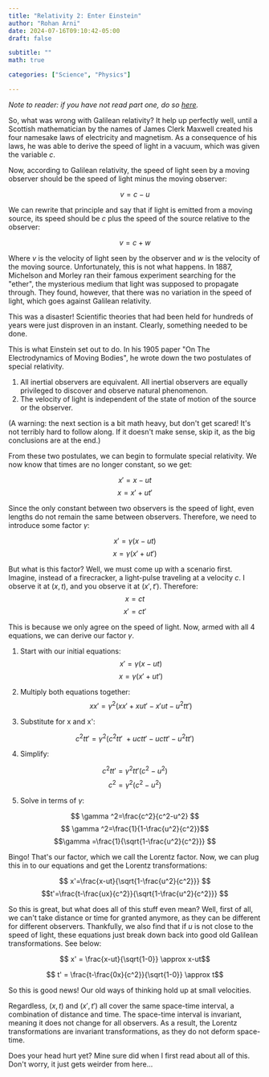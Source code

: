 ```yaml
---
title: "Relativity 2: Enter Einstein"
author: "Rohan Arni"
date: 2024-07-16T09:10:42-05:00
draft: false

subtitle: ""
math: true

categories: ["Science", "Physics"] 

---
```

*Note to reader: if you have not read part one, do so [here](https://rohanarni.com/posts/relativity-one).*

So, what was wrong with Galilean relativity? It help up perfectly well, until a Scottish mathematician by the names of James Clerk Maxwell created his four namesake laws of electricity and magnetism. As a consequence of his laws, he was able to derive the speed of light in a vacuum, which was given the variable $c$. 

Now, according to Galilean relativity, the speed of light seen by a moving observer should be the speed of light minus the moving observer:

$$ v = c - u $$

We can rewrite that principle and say that if light is emitted from a moving source, its speed should be $c$ plus the speed of the source relative to the observer:

$$ v = c + w$$

Where $v$ is the velocity of light seen by the observer and $w$ is the velocity of the moving source. Unfortunately, this is not what happens. In 1887, Michelson and Morley ran their famous experiment searching for the "ether", the mysterious medium that light was supposed to propagate through. They found, however, that there was no variation in the speed of light, which goes against Galilean relativity. 

This was a disaster! Scientific theories that had been held for hundreds of years were just disproven in an instant. Clearly, something needed to be done. 

This is what Einstein set out to do. In his 1905 paper "On The Electrodynamics of Moving Bodies", he wrote down the two postulates of special relativity. 

1. All inertial observers are equivalent. All inertial observers are equally privileged to discover and observe natural phenomenon.
2. The velocity of light is independent of the state of motion of the source or the observer.

(A warning: the next section is a bit math heavy, but don't get scared! It's not terribly hard to follow along. If it doesn't make sense, skip it, as the big conclusions are at the end.)

From these two postulates, we can begin to formulate special relativity.  We now know that times are no longer constant, so we get:

$$ x'=x-ut $$ $$ 
x=x'+ut'$$

Since the only constant between two observers is the speed of light, even lengths do not remain the same between observers. Therefore, we need to introduce some factor $\gamma$:

$$x'=\gamma \left(x-ut\right) $$ $$
x=\gamma (x'+ut')$$

But what is this factor? Well, we must come up with a scenario first. Imagine, instead of a firecracker, a light-pulse traveling at a velocity $c$. I observe it at $(x, t)$, and you observe it at $(x', t')$. Therefore:
$$ x = ct $$ $$ x' = ct'$$

This is because we only agree on the speed of light. Now, armed with all 4 equations, we can derive our factor $\gamma$.

1. Start with our initial equations:
$$ 
x' = \gamma(x-ut) $$ $$
x= \gamma(x'+ut')
$$

2. Multiply both equations together:
$$ xx'=\gamma ^2\left(xx'+xut'-x'ut-u^2tt'\right) $$

3. Substitute for x and x':

$$ c^2tt'=\gamma ^2\left(c^2tt'\ +uctt'-uctt'-u^2tt'\right)$$

4. Simplify:

$$ c^2tt'=\gamma ^2tt'\left(c^2-u^2\right) $$ $$ c^2=\gamma ^2\left(c^2-u^2\right) $$

5. Solve in terms of $\gamma$:

$$
\gamma ^2=\frac{c^2}{c^2-u^2} $$
$$ \gamma ^2=\frac{1}{1-\frac{u^2}{c^2}}$$ 
$$\gamma =\frac{1}{\sqrt{1-\frac{u^2}{c^2}}} $$

Bingo! That's our factor, which we call the Lorentz factor. Now, we can plug this in to our equations and get the Lorentz transformations:

$$ x'=\frac{x-ut}{\sqrt{1-\frac{u^2}{c^2}}} $$
$$t'=\frac{t-\frac{ux}{c^2}}{\sqrt{1-\frac{u^2}{c^2}}} $$

So this is great, but what does all of this stuff even mean? Well, first of all, we can't take distance or time for granted anymore, as they can be different for different observers. Thankfully, we also find that if $u$ is not close to the speed of light, these equations just break down back into good old Galilean transformations. See below:

$$ x' = \frac{x-ut}{\sqrt{1-0}} \approx x-ut$$

$$ t' = \frac{t-\frac{0x}{c^2}}{\sqrt{1-0}} \approx t$$

So this is good news! Our old ways of thinking hold up at small velocities.

Regardless, $(x, t)$ and $(x', t')$ all cover the same space-time interval, a combination of distance and time. The space-time interval is invariant, meaning it does not change for all observers. As a result, the Lorentz transformations are invariant transformations, as they do not deform space-time.

Does your head hurt yet? Mine sure did when I first read about all of this. Don't worry, it just gets weirder from here...